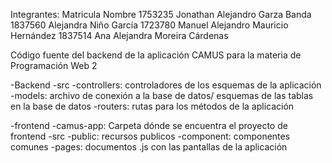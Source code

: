 Integrantes:
Matricula 	Nombre 
1753235		Jonathan Alejandro Garza Banda 
1837560		Alejandra Niño García
1723780		Manuel Alejandro Mauricio Hernández 
1837514		Ana Alejandra Moreira Cárdenas

Código fuente del backend de la aplicación CAMUS para la materia de Programación Web 2

-Backend
-src
 -controllers: controladores de los esquemas de la aplicación
 -models: archivo de conexión a la base de datos/ esquemas de las tablas en la base de datos
 -routers: rutas para los métodos de la aplicación

 
-frontend
 -camus-app: Carpeta dónde se encuentra el proyecto de frontend
   -src
    -public: recursos publicos
    -component: componentes comunes
    -pages: documentos .js con las pantallas de la aplicación